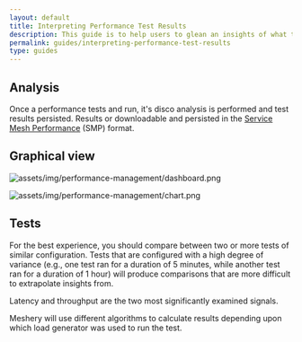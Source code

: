 ```yaml
---
layout: default
title: Interpreting Performance Test Results
description: This guide is to help users to glean an insights of what the performance tests result should look like.
permalink: guides/interpreting-performance-test-results
type: guides
---
```



## Analysis

Once a performance tests and run, it's disco analysis is performed and test results persisted. Results or downloadable and persisted in the [Service Mesh Performance](/service-mesh-performance) (SMP) format.


## Graphical view

![assets/img/performance-management/dashboard.png](https://layer5io.github.io/meshery/assets/img/performance-management/dashboard.png)

![assets/img/performance-management/chart.png](https://layer5io.github.io/meshery/assets/img/performance-management/chart.png)

## Tests

For the best experience, you should compare between two or more tests of similar configuration. Tests that are configured with a high degree of variance (e.g., one test ran for a duration of 5 minutes, while another test ran for a duration of 1 hour) will produce comparisons that are more difficult to extrapolate insights from.

Latency and throughput are the two most significantly examined signals.

Meshery will use different algorithms to calculate results depending upon which load generator was used to run the test.

